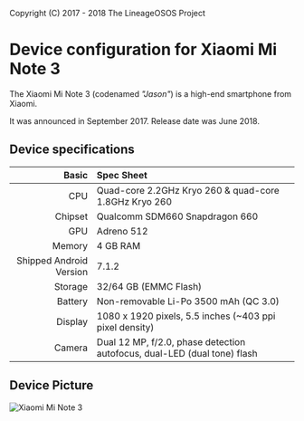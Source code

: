 Copyright (C) 2017 - 2018 The LineageOSOS Project

Device configuration for Xiaomi Mi Note 3
=========================================

The Xiaomi Mi Note 3 (codenamed _"Jason"_) is a high-end smartphone from Xiaomi.

It was announced in September 2017. Release date was June 2018.

## Device specifications

Basic   | Spec Sheet
-------:|:-------------------------
CPU     | Quad-core 2.2GHz Kryo 260 & quad-core 1.8GHz Kryo 260
Chipset | Qualcomm SDM660 Snapdragon 660
GPU     | Adreno 512
Memory  | 4 GB RAM
Shipped Android Version | 7.1.2
Storage | 32/64 GB (EMMC Flash)
Battery | Non-removable Li-Po 3500 mAh (QC 3.0)
Display | 1080 x 1920 pixels, 5.5 inches (~403 ppi pixel density)
Camera  | Dual 12 MP, f/2.0, phase detection autofocus, dual-LED (dual tone) flash

## Device Picture

![Xiaomi Mi Note 3](https://scdn.androidcommunity.com/wp-content/uploads/2017/09/xiaomi-mi-note3-1.jpg "Xiaomi Mi Note 3")

